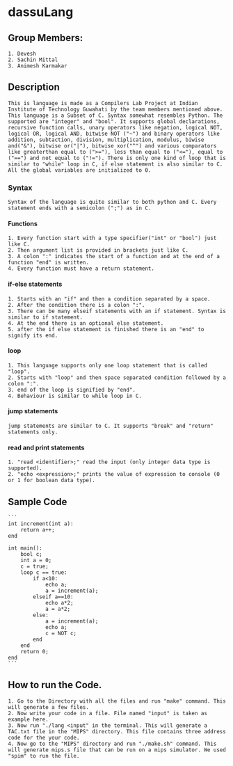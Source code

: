 # dassuLang

## Group Members:
	1. Devesh
	2. Sachin Mittal
	3. Animesh Karmakar

## Description
	This is language is made as a Compilers Lab Project at Indian Institute of Technology Guwahati by the team members mentioned above. This language is a Subset of C. Syntax somewhat resembles Python. The supported are "integer" and "bool". It supports global declarations, recursive function calls, unary operators like negation, logical NOT, logical OR, logical AND, bitwise NOT ("~") and binary operators like addition, subtaction, division, multiplication, modulus, biwise and("&"), bitwise or("|"), bitwise xor("^") and various comparators like greaterthan equal to (">="), less than equal to ("<="), equal to ("==") and not equal to ("!="). There is only one kind of loop that is similar to "while" loop in C, if else statement is also similar to C. All the global variables are initialized to 0.

### Syntax
	Syntax of the language is quite similar to both python and C. Every statement ends with a semicolon (";") as in C.

#### Functions
	1. Every function start with a type specifier("int" or "bool") just like C.
	2. Then argument list is provided in brackets just like C.
	3. A colon ":" indicates the start of a function and at the end of a function "end" is written.
	4. Every function must have a return statement.

#### if-else statements
	1. Starts with an "if" and then a condition separated by a space.
	2. After the condition there is a colon ":".
	3. There can be many elseif statements with an if statement. Syntax is similar to if statement.
	4. At the end there is an optional else statement.
	5. after the if else statement is finished there is an "end" to signify its end.

#### loop 
	1. This language supports only one loop statement that is called "loop".
	2. Starts with "loop" and then space separated condition followed by a colon ":".
	3. end of the loop is signified by "end".
	4. Behaviour is similar to while loop in C.

#### jump statements
	jump statements are similar to C. It supports "break" and "return" statements only.

#### read and print statements
	1. "read <identifier>;" read the input (only integer data type is supported).
	2. "echo <expression>;" prints the value of expression to console (0 or 1 for boolean data type).

## Sample Code
	```
	int increment(int a):
		return a++;
	end

	int main():
		bool c;
		int a = 0;
		c = true;
		loop c == true:
			if a<10:
				echo a;
				a = increment(a);
			elseif a==10:
				echo a*2;
				a = a*2;
			else:
				a = increment(a);
				echo a;
				c = NOT c;	
			end 
		end 
		return 0;
	end
	```


## How to run the Code.
	1. Go to the Directory with all the files and run "make" command. This will generate a few files.
	2. Now write your code in a file. File named "input" is taken as example here.
	3. Now run "./lang <input" in the terminal. This will generate a TAC.txt file in the "MIPS" directory. This file contains three address code for the your code.
	4. Now go to the "MIPS" directory and run "./make.sh" command. This will generate mips.s file that can be run on a mips simulator. We used "spim" to run the file.
